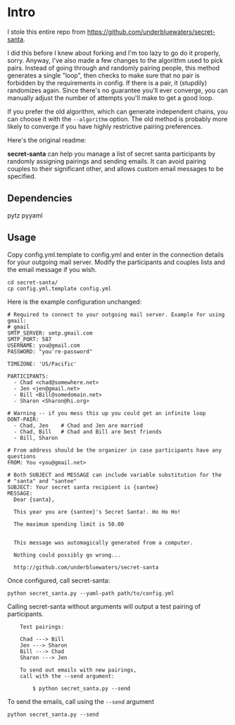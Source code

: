 Intro
=====
I stole this entire repo from https://github.com/underbluewaters/secret-santa.

I did this before I knew about forking and I'm too lazy to go do it
properly, sorry. Anyway, I've also made a few changes to the algorithm used
to pick pairs. Instead of going through and randomly pairing people, this
method generates a single "loop", then checks to make sure that no pair
is forbidden by the requirements in config. If there is a pair, it
(stupdily) randomizes again. Since there's no guarantee you'll ever converge,
you can manually adjust the number of attempts you'll make to get a good loop.

If you prefer the old algorithm, which can generate independent chains, you can
choose it with the `--algorithm` option. The old method is probably more likely
to converge if you have highly restrictive pairing preferences.

Here's the original readme:

**secret-santa** can help you manage a list of secret santa participants by
randomly assigning pairings and sending emails. It can avoid pairing
couples to their significant other, and allows custom email messages to be
specified.

Dependencies
------------

pytz
pyyaml

Usage
-----

Copy config.yml.template to config.yml and enter in the connection details
for your outgoing mail server. Modify the participants and couples lists and
the email message if you wish.

    cd secret-santa/
    cp config.yml.template config.yml

Here is the example configuration unchanged:

    # Required to connect to your outgoing mail server. Example for using gmail:
    # gmail
    SMTP_SERVER: smtp.gmail.com
    SMTP_PORT: 587
    USERNAME: you@gmail.com
    PASSWORD: "you're-password"

    TIMEZONE: 'US/Pacific'

    PARTICIPANTS:
      - Chad <chad@somewhere.net>
      - Jen <jen@gmail.net>
      - Bill <Bill@somedomain.net>
      - Sharon <Sharon@hi.org>

    # Warning -- if you mess this up you could get an infinite loop
    DONT-PAIR:
      - Chad, Jen    # Chad and Jen are married
      - Chad, Bill   # Chad and Bill are best friends
      - Bill, Sharon

    # From address should be the organizer in case participants have any questions
    FROM: You <you@gmail.net>

    # Both SUBJECT and MESSAGE can include variable substitution for the
    # "santa" and "santee"
    SUBJECT: Your secret santa recipient is {santee}
    MESSAGE:
      Dear {santa},

      This year you are {santee}'s Secret Santa!. Ho Ho Ho!

      The maximum spending limit is 50.00


      This message was automagically generated from a computer.

      Nothing could possibly go wrong...

      http://github.com/underbluewaters/secret-santa

Once configured, call secret-santa:

    python secret_santa.py --yaml-path path/to/config.yml

Calling secret-santa without arguments will output a test pairing of
participants.

        Test pairings:

        Chad ---> Bill
        Jen ---> Sharon
        Bill ---> Chad
        Sharon ---> Jen

        To send out emails with new pairings,
        call with the --send argument:

            $ python secret_santa.py --send

To send the emails, call using the `--send` argument

    python secret_santa.py --send
